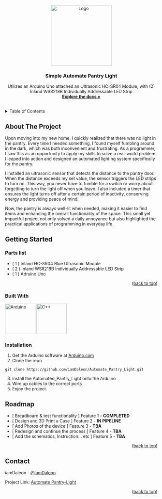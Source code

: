 <a name="readme-top"></a>

<!-- PROJECT LOGO -->
<br />
<div align="center">
  <a href="https://github.com/github_username/repo_name">
    <img src="https://bcassetcdn.com/public/blog/wp-content/uploads/2022/05/06231454/zeus-by-nick-molokovich-dribbble-2.png" alt="Logo" width="200" height="200">
  </a>

<h3 align="center">Simple Automate Pantry Light</h3>

  <p align="center">
    Utilizes an Arduino Uno attached an Ultrasonic HC-SR04 Module, with (2) Inland WS8218B Individually Addressable LED Strip
    <br />
    <a href="https://github.com/iamDaleon/Automate_Pantry_Light"><strong>Explore the docs »</strong></a>
    <br />
    <br />
  </p>
</div>



<!-- TABLE OF CONTENTS -->
<details>
  <summary>Table of Contents</summary>
  <ol>
    <li>
      <a href="#about-the-project">About The Project</a>
    </li>
    <li>
      <a href="#getting-started">Getting Started</a>
      <ul>
        <li><a href="#prerequisites">Parts List</a></li>
        <li><a href="#prerequisites">Built With</a></li>
        <li><a href="#installation">Installation</a></li>
      </ul>
    </li>
    <li><a href="#roadmap">Roadmap</a></li>
    <li><a href="#contact">Contact</a></li>
  </ol>
</details>



<!-- ABOUT THE PROJECT -->
## About The Project

Upon moving into my new home, I quickly realized that there was no light in the pantry. Every time I needed something, I found myself fumbling around in the dark, which was both inconvenient and frustrating. As a programmer, I saw this as an opportunity to apply my skills to solve a real-world problem. I leaped into action and designed an automated lighting system specifically for the pantry.

I installed an ultrasonic sensor that detects the distance to the pantry door. When the distance exceeds my set value, the sensor triggers the LED strips to turn on. This way, you never have to fumble for a switch or worry about forgetting to turn the light off when you leave. I also included a timer that ensures the light turns off after a certain period of inactivity, conserving energy and providing peace of mind.

Now, the pantry is always well-lit when needed, making it easier to find items and enhancing the overall functionality of the space. This small yet impactful project not only solved a daily annoyance but also highlighted the practical applications of programming in everyday life.

<!-- GETTING STARTED -->
## Getting Started


### Parts list 

<ul>
  <li>
      ( 1 ) Inland HC-SR04 Blue Ultrasonic Module
  </li>
  <li>
      ( 2 ) Inland WS8218B Individually Addressable LED Strip
  </li>
  <li>
      ( 1 ) Adruino Uno
  </li>
</ul>

<p align="right">(<a href="#readme-top">back to top</a>)</p>

### Built With

<img src="https://brandslogos.com/wp-content/uploads/images/arduino-logo-1.png" alt="Arduino" width="100" height="100" />
<img src="https://brandslogos.com/wp-content/uploads/images/c-logo.png" alt="C++" width="100" height="100" />


### Installation

1. Get the Arduino software at [Arduino.com](https://Arduino.com)
2. Clone the repo
``` 
git clone https://github.com/iamDaleon/Automate_Pantry_Light.git 

```
3. Install the Automated_Pantry_Light onto the Arduino
4. Wire up cables to the correct ports
5. Enjoy the project.


<!-- ROADMAP -->
## Roadmap

- [ Breadboard & test functionality ] Feature 1 - <strong>COMPLETED</strong>
- [ Design and 3D Print a Case ] Feature 2 - <strong>IN PIPELINE</strong>
- [ Add Photos of the device ] Feature 3 - <strong>TBA</strong>
- [ Redesign and continue the process ] Feature 4 - <strong>TBA</strong>
- [ Add the schematics, Instruction... etc ] Feature 5 - <strong>TBA</strong>

<p align="right">(<a href="#readme-top">back to top</a>)</p>


<!-- CONTACT -->
## Contact

iamDaleon - [@iamDaleon](https://twitter.com/iamDaleon)

Project Link: [Automate Pantry-Light](https://github.com/iamDaleon/Automate_Pantry_Light)

<p align="right">(<a href="#readme-top">back to top</a>)</p>